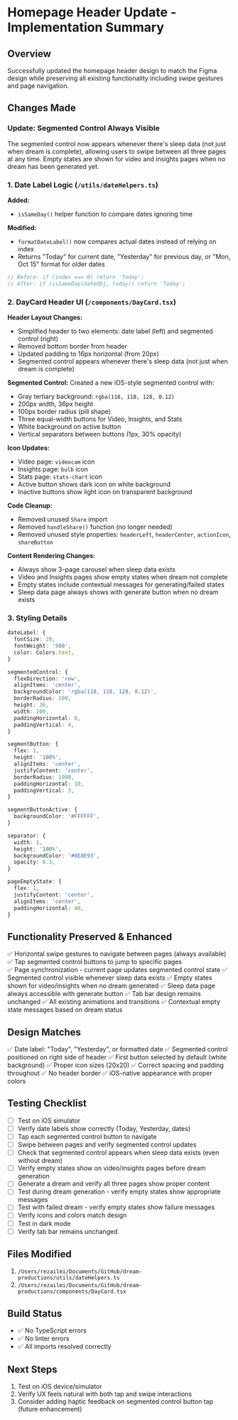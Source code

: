 # Homepage Header Update - Implementation Summary

## Overview
Successfully updated the homepage header design to match the Figma design while preserving all existing functionality including swipe gestures and page navigation.

## Changes Made

### Update: Segmented Control Always Visible

The segmented control now appears whenever there's sleep data (not just when dream is complete), allowing users to swipe between all three pages at any time. Empty states are shown for video and insights pages when no dream has been generated yet.

### 1. Date Label Logic (`/utils/dateHelpers.ts`)

**Added:**
- `isSameDay()` helper function to compare dates ignoring time

**Modified:**
- `formatDateLabel()` now compares actual dates instead of relying on index
- Returns "Today" for current date, "Yesterday" for previous day, or "Mon, Oct 15" format for older dates

```typescript
// Before: if (index === 0) return 'Today';
// After: if (isSameDay(dateObj, today)) return 'Today';
```

### 2. DayCard Header UI (`/components/DayCard.tsx`)

**Header Layout Changes:**
- Simplified header to two elements: date label (left) and segmented control (right)
- Removed bottom border from header
- Updated padding to 16px horizontal (from 20px)
- Segmented control appears whenever there's sleep data (not just when dream is complete)

**Segmented Control:**
Created a new iOS-style segmented control with:
- Gray tertiary background: `rgba(118, 118, 128, 0.12)`
- 200px width, 36px height
- 100px border radius (pill shape)
- Three equal-width buttons for Video, Insights, and Stats
- White background on active button
- Vertical separators between buttons (1px, 30% opacity)

**Icon Updates:**
- Video page: `videocam` icon
- Insights page: `bulb` icon  
- Stats page: `stats-chart` icon
- Active button shows dark icon on white background
- Inactive buttons show light icon on transparent background

**Code Cleanup:**
- Removed unused `Share` import
- Removed `handleShare()` function (no longer needed)
- Removed unused style properties: `headerLeft`, `headerCenter`, `actionIcon`, `shareButton`

**Content Rendering Changes:**
- Always show 3-page carousel when sleep data exists
- Video and Insights pages show empty states when dream not complete
- Empty states include contextual messages for generating/failed states
- Sleep data page always shows with generate button when no dream exists

### 3. Styling Details

```typescript
dateLabel: {
  fontSize: 20,
  fontWeight: '500',
  color: Colors.text,
}

segmentedControl: {
  flexDirection: 'row',
  alignItems: 'center',
  backgroundColor: 'rgba(118, 118, 128, 0.12)',
  borderRadius: 100,
  height: 36,
  width: 200,
  paddingHorizontal: 8,
  paddingVertical: 4,
}

segmentButton: {
  flex: 1,
  height: '100%',
  alignItems: 'center',
  justifyContent: 'center',
  borderRadius: 1000,
  paddingHorizontal: 10,
  paddingVertical: 3,
}

segmentButtonActive: {
  backgroundColor: '#FFFFFF',
}

separator: {
  width: 1,
  height: '100%',
  backgroundColor: '#8E8E93',
  opacity: 0.3,
}

pageEmptyState: {
  flex: 1,
  justifyContent: 'center',
  alignItems: 'center',
  paddingHorizontal: 40,
}
```

## Functionality Preserved & Enhanced

✅ Horizontal swipe gestures to navigate between pages (always available)
✅ Tap segmented control buttons to jump to specific pages  
✅ Page synchronization - current page updates segmented control state
✅ Segmented control visible whenever sleep data exists
✅ Empty states shown for video/insights when no dream generated
✅ Sleep data page always accessible with generate button
✅ Tab bar design remains unchanged
✅ All existing animations and transitions
✅ Contextual empty state messages based on dream status

## Design Matches

✅ Date label: "Today", "Yesterday", or formatted date
✅ Segmented control positioned on right side of header
✅ First button selected by default (white background)
✅ Proper icon sizes (20x20)
✅ Correct spacing and padding throughout
✅ No header border
✅ iOS-native appearance with proper colors

## Testing Checklist

- [ ] Test on iOS simulator
- [ ] Verify date labels show correctly (Today, Yesterday, dates)
- [ ] Tap each segmented control button to navigate
- [ ] Swipe between pages and verify segmented control updates
- [ ] Check that segmented control appears when sleep data exists (even without dream)
- [ ] Verify empty states show on video/insights pages before dream generation
- [ ] Generate a dream and verify all three pages show proper content
- [ ] Test during dream generation - verify empty states show appropriate messages
- [ ] Test with failed dream - verify empty states show failure messages
- [ ] Verify icons and colors match design
- [ ] Test in dark mode
- [ ] Verify tab bar remains unchanged

## Files Modified

1. `/Users/rezailmi/Documents/GitHub/dream-productions/utils/dateHelpers.ts`
2. `/Users/rezailmi/Documents/GitHub/dream-productions/components/DayCard.tsx`

## Build Status

- ✅ No TypeScript errors
- ✅ No linter errors
- ✅ All imports resolved correctly

## Next Steps

1. Test on iOS device/simulator
2. Verify UX feels natural with both tap and swipe interactions
3. Consider adding haptic feedback on segmented control button tap (future enhancement)

